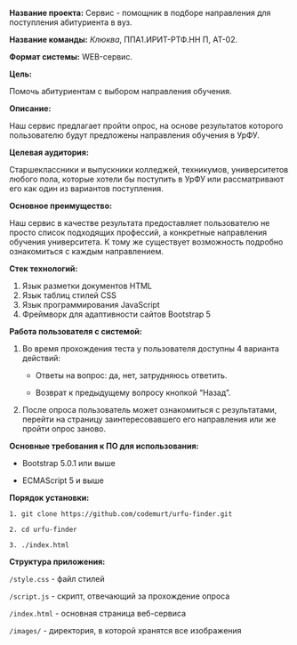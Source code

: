 **Название проекта:** Сервис - помощник в подборе направления для поступления абитуриента в вуз.

**Название команды:** *Клюква*, ППA1.ИРИТ-РТФ.HH П, АТ-02.

**Формат системы:** WEB-сервис.

**Цель:**

Помочь абитуриентам с выбором направления обучения.  

**Описание:**

Наш сервис предлагает пройти опрос, на основе результатов которого пользователю будут предложены направления обучения в УрФУ.    

**Целевая аудитория:**

Старшеклассники и выпускники колледжей, техникумов, университетов любого пола, которые хотели бы поступить в УрФУ или рассматривают его как один из вариантов поступления.

**Основное преимущество:**

Наш сервис в качестве результата предоставляет пользователю не просто список подходящих профессий, а конкретные направления обучения университета. К тому же существует возможность подробно ознакомиться с каждым направлением. 

**Стек технологий:**

1. Язык разметки документов HTML
2. Язык таблиц стилей CSS
3. Язык программирования JavaScript
4. Фреймворк для адаптивности сайтов Bootstrap 5

**Работа пользователя с системой:**

1. Во время прохождения теста у пользователя доступны 4 варианта действий: 

	* Ответы на вопрос: да, нет, затрудняюсь ответить. 

	* Возврат к предыдущему вопросу кнопкой “Назад”. 

2. После опроса пользователь может ознакомиться с результатами, перейти на страницу заинтересовавшего его направления или же пройти опрос заново. 

**Основные требования к ПО для использования:**

* Bootstrap 5.0.1 или выше 

* ECMAScript 5 и выше 

**Порядок установки:**

```
1. git clone https://github.com/codemurt/urfu-finder.git 

2. cd urfu-finder 

3. ./index.html
```

**Структура приложения:**

`/style.css` - файл стилей 

`/script.js` - скрипт, отвечающий за прохождение опроса 

`/index.html` - основная страница веб-сервиса 

`/images/` - директория, в которой хранятся все изображения 
